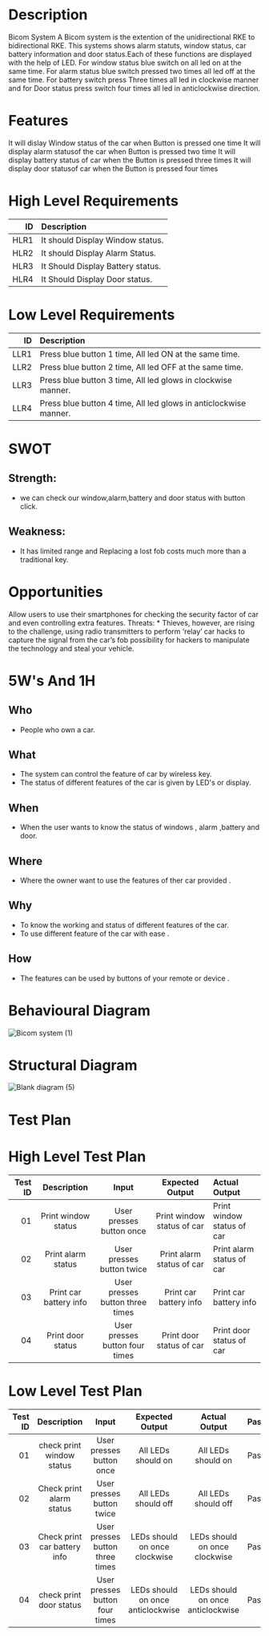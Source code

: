 
# Description


Bicom System
A Bicom system is the extention of the unidirectional RKE to bidirectional RKE. This systems shows alarm statuts, window status, car battery information and door status.Each of these functions are displayed with the help of LED. For window status blue switch on all led on at the same time. For alarm status blue switch pressed two times all led off at the same time. For battery switch press Three times all led in clockwise manner and for Door status press switch four times all led in anticlockwise direction.


# Features
It will dislay Window status of the car when Button is pressed one time
It will display alarm statusof the car when Button is pressed two time
It will display battery status of car when the Button is pressed three times
It will display door statusof car when the Button is pressed four times

# High Level Requirements
|ID|	Description |
|---:|:-----------|
|HLR1|	It should Display Window status.|
|HLR2|	It should Display Alarm Status.|
|HLR3	|It Should Display Battery status.|
|HLR4	|It Should Display Door status.|

# Low Level Requirements

|ID|	Description|
|----:|:-------------------------------------------------|
|LLR1	|Press blue button 1 time, All led ON at the same time.|
|LLR2|	Press blue button 2 time, All led OFF at the same time.|
|LLR3|	Press blue button 3 time, All led glows in clockwise manner.|
|LLR4	|Press blue button 4 time, All led glows in anticlockwise manner.|


 # SWOT

## Strength:

* we can check our window,alarm,battery and door status with button click.

## Weakness:

* It has limited range and Replacing a lost fob costs much more than a traditional key.

# Opportunities

Allow users to use their smartphones for checking the security factor of car and even controlling extra features.
Threats: * Thieves, however, are rising to the challenge, using radio transmitters to perform ‘relay’ car hacks to capture the signal from the car’s fob possibility for hackers to manipulate the technology and steal your vehicle.

# 5W's And 1H
## Who
* People who own a car.

## What
* The system can control the feature of car by wireless key.
* The status of different features of the car is given by LED's or display.

## When
* When the user wants to know the status of windows , alarm ,battery and door.

## Where
* Where the owner want to use the features of ther car provided .

## Why
* To know the working and status of different features of the car.
* To use different feature of the car with ease .

## How
* The features can be used by buttons of your remote or device .

# Behavioural Diagram
![Bicom system (1)](https://user-images.githubusercontent.com/98838344/157845520-9403535f-ff74-4a39-96b5-818670e9664c.png)
# Structural Diagram
![Blank diagram (5)](https://user-images.githubusercontent.com/98872208/157848784-9e2a00c0-9b34-47b7-94e7-89dc3da5dc58.png)

# Test Plan

# High Level Test Plan

| Test ID | Description | Input | Expected Output | Actual Output |
|---------:|:----------:|:------:|:--------------:|:---------------|
|01 | Print window status | User presses button once | Print window status of car | Print window status of car |
|02 | Print alarm status | User presses button twice | Print alarm status of car | Print alarm status of car |
|03 | Print car battery info | User presses button three times | Print car battery info |  Print car battery info |
|04 | Print door status | User presses button four times | Print door status of car | Print door status of car |

# Low Level Test Plan 

| Test ID | Description | Input | Expected Output | Actual Output | Passed |
|--------:|:-----------:|:-----:|:---------------:|:--------------:|:-------|
| 01      | check print window status |User presses button once| All LEDs should on | All LEDs should on | Pass |
|02 | Check print alarm status | User presses button twice | All LEDs should off | All LEDs should off | Pass |
|03 | Check print car battery info | User presses button three times | LEDs should on once clockwise | LEDs should on once clockwise | Pass |
|04 | check print door status |  User presses button four times | LEDs should on once anticlockwise | LEDs should on once anticlockwise | Pass |





